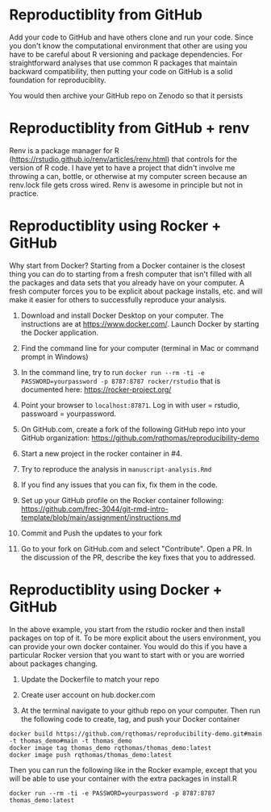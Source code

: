 # Reproductiblity from GitHub

Add your code to GitHub and have others clone and run your code.  Since you don't know the computational environment that other are using you have to be careful about R versioning and package dependencies.  For straightforward analyses that use common R packages that maintain backward compatibility, then putting your code on GitHub is a solid foundation for reproduciblity.  

You would then archive your GitHub repo on Zenodo so that it persists

# Reproductiblity from GitHub + renv

Renv is a package manager for R (https://rstudio.github.io/renv/articles/renv.html) that controls for the version of R code.  I have yet to have a project that didn't involve me throwing a can, bottle, or otherwise at my computer screen because an renv.lock file gets cross wired.  Renv is awesome in principle but not in practice.

# Reproductiblity using Rocker + GitHub

Why start from Docker? Starting from a Docker container is the closest thing you can do to starting from a fresh computer that isn't filled with all the packages and data sets that you already have on your computer.  A fresh computer forces you to be explicit about package installs, etc. and will make it easier for others to successfully reproduce your analysis.

1. Download and install Docker Desktop on your computer. The instructions are at https://www.docker.com/.  Launch Docker by starting the Docker application.

2. Find the command line for your computer (terminal in Mac or command prompt in Windows)

3. In the command line, try to run  `docker run --rm -ti -e PASSWORD=yourpassword -p 8787:8787 rocker/rstudio` that is documented here: https://rocker-project.org/

4. Point your browser to `localhost:87871`. Log in with user = rstudio, passwoard = yourpassword.

4. On GitHub.com, create a fork of the following GitHub repo into your GitHub organization: https://github.com/rqthomas/reproducibility-demo

5. Start a new project in the rocker container in #4.

6. Try to reproduce the analysis in `manuscript-analysis.Rmd`

7. If you find any issues that you can fix, fix them in the code.

8. Set up your GitHub profile on the Rocker container following: https://github.com/frec-3044/git-rmd-intro-template/blob/main/assignment/instructions.md

9. Commit and Push the updates to your fork

10. Go to your fork on GitHub.com and select "Contribute".  Open a PR.  In the discussion of the PR, describe the key fixes that you to addressed.

# Reproductiblity using Docker + GitHub

In the above example, you start from the rstudio rocker and then install packages on top of it. To be more explicit about the users environment, you can provide your own docker container.  You would do this if you have a particular Rocker version that you want to start with or you are worried about packages changing.

1. Update the Dockerfile to match your repo

2. Create user account on hub.docker.com

3. At the terminal navigate to your github repo on your computer.  Then run the following code to create, tag, and push your Docker container

```
docker build https://github.com/rqthomas/reproducibility-demo.git#main -t thomas_demo#main -t thomas_demo
docker image tag thomas_demo rqthomas/thomas_demo:latest
docker image push rqthomas/thomas_demo:latest 
```

Then you can run the following like in the Rocker example, except that you will be able to use your container with the extra packages in install.R

```
docker run --rm -ti -e PASSWORD=yourpassword -p 8787:8787 thomas_demo:latest
 ```











